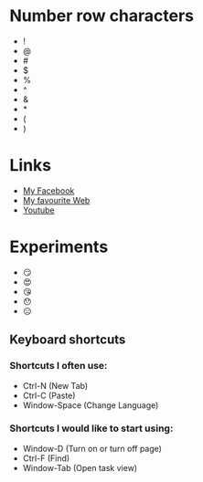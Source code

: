 # Number row characters
+ !
+ @
+ \#
+ $
+ %
+ ^
+ &
+ \*
+ (
+ )
# Links
 + [My Facebook](https://www.facebook.com/ddthien12)
 + [My favourite Web](https://www.google.ca/)
 + [Youtube](https://www.youtube.com/)

# Experiments
 + :smirk:	
 + :heart_eyes:	
 + :kissing_heart:
 + :hushed:	
 + :expressionless:
	

## Keyboard shortcuts
### Shortcuts I often use: 
+ Ctrl-N (New Tab) 
+ Ctrl-C (Paste)
+ Window-Space (Change Language)
### Shortcuts I would like to start using:
+ Window-D (Turn on or turn off page)
+ Ctrl-F (Find)
+ Window-Tab (Open task view)

